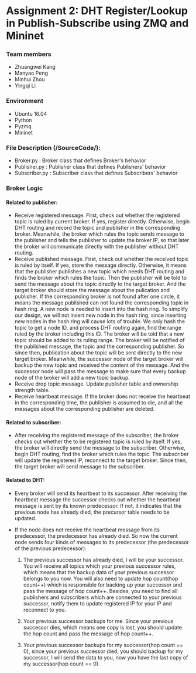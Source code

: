 # Assignment 2: DHT Register/Lookup in Publish-Subscribe using ZMQ and Mininet

### Team members

 - Zhuangwei Kang
 - Manyao Peng
 - Minhui Zhou
 - Yingqi Li

### Environment
  - Ubuntu 16.04
  - Python
  - Pyzmq
  - Mininet
  
### File Description (/SourceCode/):
  - Broker.py : Broker class that defines  Broker's behavior
  - Publisher.py : Publisher class that defines Publishers' behavior
  - Subscriber.py : Subscriber class that defines Subscribers' behavior
  
### Broker Logic
#### Related to publisher:  
 - Receive registered message. First, check out whether the registered topic is ruled by current broker. If yes, register directly. Otherwise, begin DHT routing and record the topic and publisher in the corresponding broker. Meanwhile, the broker which rules the topic sends message to the publisher and tells the publisher to update the broker IP, so that later the broker will communicate directly with the publisher without DHT routing.
 - Receive published message. First, check out whether the received topic is ruled by itself. If yes, store the message directly. Otherwise, it means that the publisher publishes a new topic which needs DHT routing and finds the broker which rules the topic. Then the publisher will be told to send the message about the topic directly to the target broker. And the target broker should store the message about the pulication and publisher. If the corresponding broker is not found after one circle, it means the message published can not found the corresponding topic in hash ring. A new node is needed to insert into the hash ring. To simplify our design, we will not insert new node in the hash ring, since inserting new nodes in the hash ring will cause lots of trouble. We only hash the topic to get a node ID, and process DHT routing again, find the range ruled by the broker including this ID. The broker will be told that a new topic should be added to its ruling range. The broker will be notified of the published message, the topic and the corresponding publisher. So since then, publication about the topic will be sent directly to the new target broker. Meanwhile, the successor node of the target broker will backup the new topic and received the content of the message. And the successor node will pass the message to make sure that every backup node of the broker will add a new topic backup.
 - Receive drop topic message. Update publisher table and ownership strength table.
 - Receive heartbeat message. If the broker does not receive the heartbeat in the corresponding time, the publisher is assumed to die, and all the messages about the corresponding publisher are deleted.
 
#### Related to subscriber:
 - After receiving the registered message of the subscriber, the broker checks out whether the to be registered topic is ruled by itself. If yes, the broker will directly send the message to the subscriber. Otherwise, begin DHT routing, find the broker which rules the topic. The subscriber will update the registered IP, reconnect to the target broker. Since then, the target broker will send message to the subscriber. 
 
#### Related to DHT:
 - Every broker will send its heartbeat to its successor. After receiving the heartbeat message the successor checks out whether the heartbeat message is sent by its known predecessor. If not, it indicates that the previous node has already died, the precursor table needs to be updated.
 - If the node does not receive the heartbeat message from its predecessor, the predecessor has already died. So now the current node sends four kinds of messages to its predecessor (the predecessor of the previous predecessor):
 
   1. The previous successor has already died, I will be your successor. You will receive all topics which your previous successor rules, which means that the backup data of your previous successor belongs to you now. You will also need to update hop count(hop count++) which is responsible for backing up your successor and pass the message of hop count++. Besides, you need to find all publishers and subscribers which are connected to your previous successor, notify them to update registered IP for your IP and reconnect to you.
   
   2. Your previous successor backups for me. Since your previous successor dies, which means one copy is lost, you should update the hop count and pass the message of hop count++.
   
   3. Your previous successor backups for my successor(hop count == 0), since your previous successor died, you should backup for my successor, I will send the data to you, now you have the last copy of my successor(hop count == 0).
 
